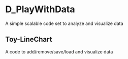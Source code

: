 # D_PlayWithData
A simple scalable code set to analyze and visualize data

## Toy-LineChart
A code to add/remove/save/load and visualize data
